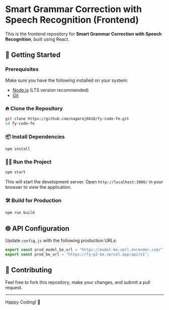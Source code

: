 # Smart Grammar Correction with Speech Recognition (Frontend)

This is the frontend repository for **Smart Grammar Correction with Speech Recognition**, built using React.

## 🚀 Getting Started

### Prerequisites
Make sure you have the following installed on your system:
- [Node.js](https://nodejs.org/) (LTS version recommended)
- [Git](https://git-scm.com/)

### 🔥 Clone the Repository
```sh
git clone https://github.com/nagaraj6618/fy-code-fe.git
cd fy-code-fe
```

### 📦 Install Dependencies
```sh
npm install
```

### 🏃‍♂️ Run the Project
```sh
npm start
```

This will start the development server. Open `http://localhost:3000/` in your browser to view the application.

### 🛠 Build for Production
```sh
npm run build
```

## 🌐 API Configuration
Update `config.js` with the following production URLs:
```javascript
export const prod_model_be_url = "https://model-be-vptl.onrender.com/";
export const prod_be_url = "https://fy-p2-be.vercel.app/api/v1";
```

## 🤝 Contributing
Feel free to fork this repository, make your changes, and submit a pull request.


---
Happy Coding! 🚀


